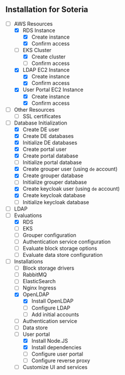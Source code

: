 ## Installation for Soteria

- [ ] AWS Resources
  - [x] RDS Instance
    - [x] Create instance
    - [x] Confirm access
  - [ ] EKS Cluster
    - [x] Create cluster
    - [ ] Confirm access
  - [x] LDAP EC2 Instance
    - [x] Create instance
    - [x] Confirm access
  - [x] User Portal EC2 Instance
    - [x] Create instance
    - [x] Confirm access
- [ ] Other Resources
  - [ ] SSL certificates
- [ ] Database Initialization
  - [x] Create DE user
  - [x] Create DE databases
  - [x] Initialize DE databases
  - [x] Create portal user
  - [x] Create portal database
  - [ ] Initialize portal database
  - [x] Create grouper user (using `de` account)
  - [x] Create grouper database
  - [ ] Initialize grouper database
  - [x] Create keycloak user (using `de` account)
  - [x] Create keycloak database
  - [ ] Initialize keycloak database
- [ ] LDAP
- [ ] Evaluations
  - [x] RDS
  - [ ] EKS
  - [ ] Grouper configuration
  - [ ] Authentication service configuration
  - [ ] Evaluate block storage options
  - [ ] Evaluate data store configuration
- [ ] Installations
  - [ ] Block storage drivers
  - [ ] RabbitMQ
  - [ ] ElasticSearch
  - [ ] Nginx Ingress
  - [x] OpenLDAP
    - [x] Install OpenLDAP
    - [ ] Configure LDAP
    - [ ] Add initial accounts
  - [ ] Authentication service
  - [ ] Data store
  - [ ] User portal
    - [x] Install Node.JS
    - [x] Install dependencies
    - [ ] Configure user portal
    - [ ] Configure reverse proxy
  - [ ] Customize UI and services
